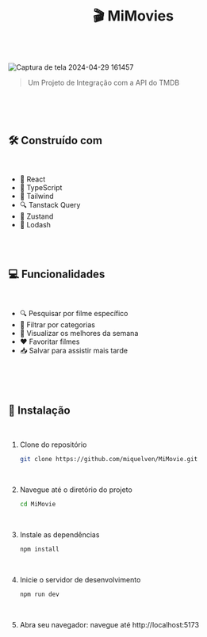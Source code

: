 <div align='center'>
   
   # 🎬 MiMovies
   
</div>

</br>
</br>

![Captura de tela 2024-04-29 161457](https://github.com/miquelven/MiMovie/assets/67767211/a9fd1ffd-c6ef-472c-b338-f3aa6971209f)
> Um Projeto de Integração com a API do TMDB


</br>
</br>
</br>

## 🛠️ Construído com

</br>

- 🔵 React
- 📘 TypeScript
- 🎨 Tailwind
- 🔍 Tanstack Query
- 🔮 Zustand
- 🔧 Lodash


</br>
</br>

## 💻 Funcionalidades

</br>

- 🔍 Pesquisar por filme específico
- 🔖 Filtrar por categorias
- 🌟 Visualizar os melhores da semana
- ❤️ Favoritar filmes
- 📥 Salvar para assistir mais tarde

</br>
</br>
</br>

## 📁 Instalação

</br>

1. Clone do repositório
   ```bash
   git clone https://github.com/miquelven/MiMovie.git
   
</br>


2. Navegue até o diretório do projeto
   ```bash
   cd MiMovie

</br>


3. Instale as dependências
   ```bash
   npm install

</br>

4. Inicie o servidor de desenvolvimento
   ```bash
   npm run dev

</br>

5. Abra seu navegador: navegue até http://localhost:5173

